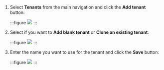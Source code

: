 
1. Select **Tenants** from the main navigation and click the **Add tenant** button:

   :::figure
   ![](/docs/img/shared-content/tenants/images/add-new-tenant.png)
   :::

2. Select if you want to **Add blank tenant** or **Clone an existing tenant**:

   :::figure
   ![](/docs/img/shared-content/tenants/images/blank-or-clone-tenant.png)
   :::

3. Enter the name you want to use for the tenant and click the **Save** button:

   :::figure
    ![](/docs/img/shared-content/tenants/images/creating-new-tenant.png)
   :::